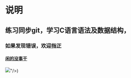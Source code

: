 # 说明


## 练习同步git，学习C语言语法及数据结构，

### 如果发现错误，欢迎指正

#### [闲的没事干](https://t.me/JLJDZZY_DailyLife)

![](https://raw.githubusercontent.com/JLJDZZY/Pic/IMG/IMG/compressed-bei2.jpg)"/>)
